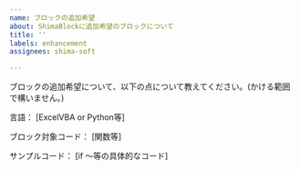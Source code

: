 ```yaml
---
name: ブロックの追加希望
about: ShimaBlockに追加希望のブロックについて
title: ''
labels: enhancement
assignees: shima-soft

---
```


ブロックの追加希望について、以下の点について教えてください。(かける範囲で構いません。)

言語：
[ExcelVBA or Python等]

ブロック対象コード：
[関数等]

サンプルコード：
[if ～等の具体的なコード]
